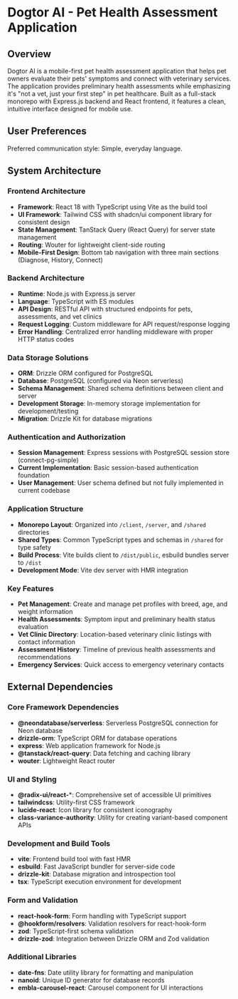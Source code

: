 # Dogtor AI - Pet Health Assessment Application

## Overview

Dogtor AI is a mobile-first pet health assessment application that helps pet owners evaluate their pets' symptoms and connect with veterinary services. The application provides preliminary health assessments while emphasizing it's "not a vet, just your first step" in pet healthcare. Built as a full-stack monorepo with Express.js backend and React frontend, it features a clean, intuitive interface designed for mobile use.

## User Preferences

Preferred communication style: Simple, everyday language.

## System Architecture

### Frontend Architecture
- **Framework**: React 18 with TypeScript using Vite as the build tool
- **UI Framework**: Tailwind CSS with shadcn/ui component library for consistent design
- **State Management**: TanStack Query (React Query) for server state management
- **Routing**: Wouter for lightweight client-side routing
- **Mobile-First Design**: Bottom tab navigation with three main sections (Diagnose, History, Connect)

### Backend Architecture
- **Runtime**: Node.js with Express.js server
- **Language**: TypeScript with ES modules
- **API Design**: RESTful API with structured endpoints for pets, assessments, and vet clinics
- **Request Logging**: Custom middleware for API request/response logging
- **Error Handling**: Centralized error handling middleware with proper HTTP status codes

### Data Storage Solutions
- **ORM**: Drizzle ORM configured for PostgreSQL
- **Database**: PostgreSQL (configured via Neon serverless)
- **Schema Management**: Shared schema definitions between client and server
- **Development Storage**: In-memory storage implementation for development/testing
- **Migration**: Drizzle Kit for database migrations

### Authentication and Authorization
- **Session Management**: Express sessions with PostgreSQL session store (connect-pg-simple)
- **Current Implementation**: Basic session-based authentication foundation
- **User Management**: User schema defined but not fully implemented in current codebase

### Application Structure
- **Monorepo Layout**: Organized into `/client`, `/server`, and `/shared` directories
- **Shared Types**: Common TypeScript types and schemas in `/shared` for type safety
- **Build Process**: Vite builds client to `/dist/public`, esbuild bundles server to `/dist`
- **Development Mode**: Vite dev server with HMR integration

### Key Features
- **Pet Management**: Create and manage pet profiles with breed, age, and weight information
- **Health Assessments**: Symptom input and preliminary health status evaluation
- **Vet Clinic Directory**: Location-based veterinary clinic listings with contact information
- **Assessment History**: Timeline of previous health assessments and recommendations
- **Emergency Services**: Quick access to emergency veterinary contacts

## External Dependencies

### Core Framework Dependencies
- **@neondatabase/serverless**: Serverless PostgreSQL connection for Neon database
- **drizzle-orm**: TypeScript ORM for database operations
- **express**: Web application framework for Node.js
- **@tanstack/react-query**: Data fetching and caching library
- **wouter**: Lightweight React router

### UI and Styling
- **@radix-ui/react-***: Comprehensive set of accessible UI primitives
- **tailwindcss**: Utility-first CSS framework
- **lucide-react**: Icon library for consistent iconography
- **class-variance-authority**: Utility for creating variant-based component APIs

### Development and Build Tools
- **vite**: Frontend build tool with fast HMR
- **esbuild**: Fast JavaScript bundler for server-side code
- **drizzle-kit**: Database migration and introspection tool
- **tsx**: TypeScript execution environment for development

### Form and Validation
- **react-hook-form**: Form handling with TypeScript support
- **@hookform/resolvers**: Validation resolvers for react-hook-form
- **zod**: TypeScript-first schema validation
- **drizzle-zod**: Integration between Drizzle ORM and Zod validation

### Additional Libraries
- **date-fns**: Date utility library for formatting and manipulation
- **nanoid**: Unique ID generator for database records
- **embla-carousel-react**: Carousel component for UI interactions